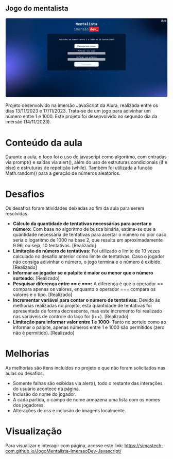 ## Jogo do mentalista

<img src="https://github.com/simastech-com/JogoMentalista-ImersaoDev-Javascript/blob/main/img/splash.png" width="600">

Projeto desenvolvido na imersão JavaScript da Alura, realizada entre os dias 13/11/2023 e 17/11/2023. Trata-se de um jogo para adivinhar um número entre 1 e 1000. Este projeto foi desenvolvido no segundo dia da imersão (14/11/2023).

# Conteúdo da aula
Durante a aula, o foco foi o uso do javascript como algoritmo, com entradas via prompt() e saídas via alert(), além do uso de estruturas condicionais (if e else) e estruturas de repetição (while). Também foi utilizada a função Math.random() para a geração de números aleatórios.

# Desafios
Os desafios foram atividades deixadas ao fim da aula para serem resolvidas.

<ul>
    <li><b>Cálculo da quantidade de tentativas necessárias para acertar o número:</b> Com base no algoritmo de busca binária, estima-se que a quantidade necessária de tentativas para acertar o número no pior caso seria o logaritmo de 1000 na base 2, que resulta em aproximadamente 9.96, ou seja, 10 tentativas. [Realizado]</li>
    <li><b>Limitação do número de tentativas:</b> Foi utilizado o limite de 10 vezes calculado no desafio anterior como limite de tentativas. Caso o jogador não consiga adivinhar o número, o jogo termina e o número é exibido. [Realizado]</li>
    <li><b>Informar ao jogador se o palpite é maior ou menor que o número sorteado:</b> [Realizado]</li>
    <li><b>Pesquisar diferença entre == e ===:</b> A diferença é que o operador == compara apenas os valores, enquanto o operador === compara os valores e o tipo. [Realizado]</li>
    <li><b>Incrementar variável para contar o número de tentativas:</b> Devido às melhorias realizadas no projeto, esta quantidade de tentativas foi apresentada de forma decrescente, mas este incremento foi realizado nas variáveis de controle do laço for (i++). [Realizado]</li>
    <li><b>Limitação para informar valor entre 1 e 1000:</b> Tanto no sorteio como ao informar o palpite, apenas números entre 1 e 1000 são permitidos (zero não é permitido). [Realizado]</li>
</ul>

# Melhorias
As melhorias são itens incluídos no projeto e que não foram solicitados nas aulas ou desafios.

<ul>
    <li>Somente falhas são exibidas via alert(), todo o restante das interações do usuário acontece na página.</li>
    <li>Inclusão do nome do jogador.</li>
    <li>A cada partida, o campo de nome armazena uma lista com os nomes dos jogadores.</li>
    <li>Alterações de css e inclusão de imagens localmente.</li>
</ul>

# Visualização
Para visualizar e interagir com  página, acesse este link: https://simastech-com.github.io/JogoMentalista-ImersaoDev-Javascript/

